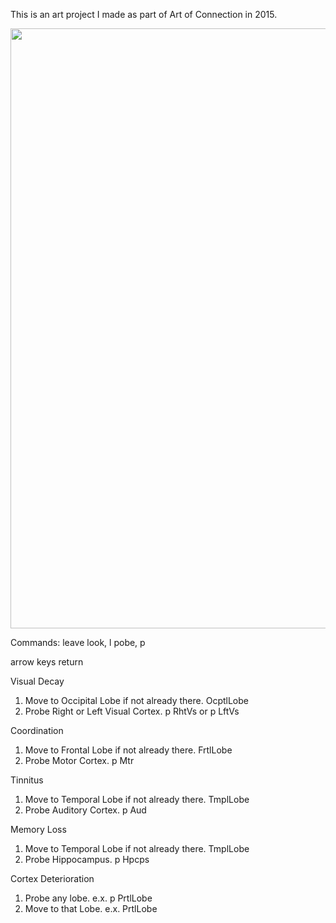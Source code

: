 This is an art project I made as part of Art of Connection in 2015.

<img src="https://github.com/LacChe/TSoliumite/blob/main/tsol.gif" width="960" />

Commands:
leave
look, l
pobe, p

arrow keys
return


Visual Decay
1. Move to Occipital Lobe if not already there.
	OcptlLobe
2. Probe Right or Left Visual Cortex.
	p RhtVs or p LftVs

Coordination
1. Move to Frontal Lobe if not already there.
	FrtlLobe
2. Probe Motor Cortex.
	p Mtr

Tinnitus
1. Move to Temporal Lobe if not already there.
	TmplLobe
2. Probe Auditory Cortex.
	p Aud

Memory Loss
1. Move to Temporal Lobe if not already there.
	TmplLobe
2. Probe Hippocampus.
	p Hpcps

Cortex Deterioration
1. Probe any lobe.
	e.x. p PrtlLobe
2. Move to that Lobe.
	e.x. PrtlLobe
